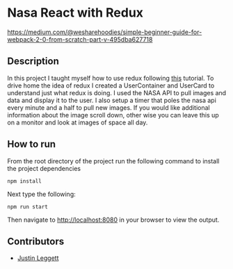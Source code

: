 # Nasa React with Redux

https://medium.com/@wesharehoodies/simple-beginner-guide-for-webpack-2-0-from-scratch-part-v-495dba627718


## Description
In this project I taught myself how to use redux following [this](https://medium.com/@wesharehoodies/simple-beginner-guide-for-webpack-2-0-from-scratch-part-v-495dba627718) tutorial. To drive home the idea of redux I created a UserContainer and UserCard to understand just what redux is doing. I used the NASA API to pull images and data and display it to the user. I also setup a timer that poles the nasa api every minute and a half to pull new images. If you would like additional information about the image scroll down, other wise you can leave this up on a monitor and look at images of space all day. 


## How to run
From the root directory of the project run the following command to install the project dependencies
```
npm install
```
Next type the following:
```
npm run start
```
Then navigate to [http://localhost:8080](http://localhost:8080) in your browser to view the output.

## Contributors
- [Justin Leggett](https://github.com/justinal64)
